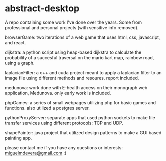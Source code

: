 # abstract-desktop
A repo containing some work I've done over the years. Some from professional and personal projects (with sensitive info removed).

browserGame: two iterations of a web game that uses html, css, javascript, and react.

dijkstra: a python script using heap-based dijkstra to calculate the probability of a succesful traversal on the mario kart map, rainbow road, using a graph.

laplacianFilter: a c++ and cuda project meant to apply a laplacian filter to an image file using different methods and resoures. report included.

medunova: work done with E-health access on their monograph web application, Medunova. only early work is included.

phpGames: a series of small webpages utilizing php for basic games and functions. also utilized a postgres server.

pythonProxyServer: separate apps that used python sockets to make file transfer services using different protocols: TCP and UDP.

shapePainter: java project that utilized design patterns to make a GUI based painting app.

please contact me if you have any questions or interests: miguelmdevera@gmail.com
:)
